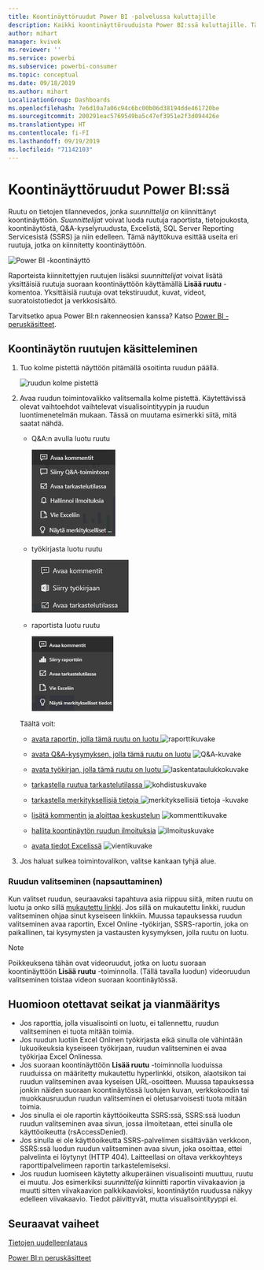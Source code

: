 ```yaml
---
title: Koontinäyttöruudut Power BI -palvelussa kuluttajille
description: Kaikki koontinäyttöruuduista Power BI:ssä kuluttajille. Tämä sisältää ruudut, jotka on luotu SQL Server Reporting Servicesistä (SSRS).
author: mihart
manager: kvivek
ms.reviewer: ''
ms.service: powerbi
ms.subservice: powerbi-consumer
ms.topic: conceptual
ms.date: 09/18/2019
ms.author: mihart
LocalizationGroup: Dashboards
ms.openlocfilehash: 7e6d10a7a06c94c6bc00b06d38194dde461720be
ms.sourcegitcommit: 200291eac5769549ba5c47ef3951e2f3d094426e
ms.translationtype: HT
ms.contentlocale: fi-FI
ms.lasthandoff: 09/19/2019
ms.locfileid: "71142103"
---
```

# <a name="dashboard-tiles-in-power-bi"></a>Koontinäyttöruudut Power BI:ssä
Ruutu on tietojen tilannevedos, jonka *suunnittelija* on kiinnittänyt koontinäyttöön. *Suunnittelijat* voivat luoda ruutuja raportista, tietojoukosta, koontinäytöstä, Q&A-kyselyruudusta, Excelistä, SQL Server Reporting Servicesistä (SSRS) ja niin edelleen.  Tämä näyttökuva esittää useita eri ruutuja, jotka on kiinnitetty koontinäyttöön.

![Power BI -koontinäyttö](./media/end-user-tiles/power-bi-dash.png)


Raporteista kiinnitettyjen ruutujen lisäksi *suunnittelijat* voivat lisätä yksittäisiä ruutuja suoraan koontinäyttöön käyttämällä **Lisää ruutu** -komentoa. Yksittäisiä ruutuja ovat tekstiruudut, kuvat, videot, suoratoistotiedot ja verkkosisältö.

Tarvitsetko apua Power BI:n rakenneosien kanssa?  Katso [Power BI - peruskäsitteet](end-user-basic-concepts.md).


## <a name="interacting-with-tiles-on-a-dashboard"></a>Koontinäytön ruutujen käsitteleminen

1. Tuo kolme pistettä näyttöön pitämällä osoitinta ruudun päällä.
   
    ![ruudun kolme pistettä](./media/end-user-tiles/ellipses_new.png)
2. Avaa ruudun toimintovalikko valitsemalla kolme pistettä. Käytettävissä olevat vaihtoehdot vaihtelevat visualisointityypin ja ruudun luontimenetelmän mukaan. Tässä on muutama esimerkki siitä, mitä saatat nähdä.

    - Q&A:n avulla luotu ruutu
   
        ![kolme pistettä -kuvake](./media/end-user-tiles/power-bi-options-1.png)

    - työkirjasta luotu ruutu
   
        ![kolme pistettä -kuvake](./media/end-user-tiles/power-bi-options-2.png)

    - raportista luotu ruutu
   
        ![kolme pistettä -kuvake](./media/end-user-tiles/power-bi-options-3.png)
   
    Täältä voit:
   
   * [avata raportin, jolla tämä ruutu on luotu ](end-user-reports.md) ![raporttikuvake](./media/end-user-tiles/chart-icon.jpg)  
   
   * [avata Q&A-kysymyksen, jolla tämä ruutu on luotu](end-user-reports.md) ![Q&A-kuvake](./media/end-user-tiles/qna-icon.png)  
   

   * [avata työkirjan, jolla tämä ruutu on luotu ](end-user-reports.md) ![laskentataulukkokuvake](./media/end-user-tiles/power-bi-open-worksheet.png)  
   * [tarkastella ruutua tarkastelutilassa ](end-user-focus.md)![kohdistuskuvake](./media/end-user-tiles/fullscreen-icon.jpg)  
   * [tarkastella merkityksellisiä tietoja ](end-user-insights.md) ![merkityksellisiä tietoja -kuvake](./media/end-user-tiles/power-bi-insights.png)
   * [lisätä kommentin ja aloittaa keskustelun](end-user-comment.md)  ![kommenttikuvake](./media/end-user-tiles/comment-icons.png)
   * [hallita koontinäytön ruudun ilmoituksia](end-user-alerts.md)  ![ilmoituskuvake](./media/end-user-tiles/power-bi-alert-icon.png)
   * [avata tiedot Excelissä](end-user-export.md)  ![vientikuvake](./media/end-user-tiles/power-bi-export-icon.png)


3. Jos haluat sulkea toimintovalikon, valitse kankaan tyhjä alue.

### <a name="select-click-a-tile"></a>Ruudun valitseminen (napsauttaminen)
Kun valitset ruudun, seuraavaksi tapahtuva asia riippuu siitä, miten ruutu on luotu ja onko sillä [mukautettu linkki](../service-dashboard-edit-tile.md). Jos sillä on mukautettu linkki, ruudun valitseminen ohjaa sinut kyseiseen linkkiin. Muussa tapauksessa ruudun valitseminen avaa raportin, Excel Online -työkirjan, SSRS-raportin, joka on paikallinen, tai kysymysten ja vastausten kysymyksen, jolla ruutu on luotu.

> [!NOTE]
> Poikkeuksena tähän ovat videoruudut, jotka on luotu suoraan koontinäyttöön **Lisää ruutu** -toiminnolla. (Tällä tavalla luodun) videoruudun valitseminen toistaa videon suoraan koontinäytössä.   
> 
> 

## <a name="considerations-and-troubleshooting"></a>Huomioon otettavat seikat ja vianmääritys
* Jos raporttia, jolla visualisointi on luotu, ei tallennettu, ruudun valitseminen ei tuota mitään toimia.
* Jos ruudun luotiin Excel Onlinen työkirjasta eikä sinulla ole vähintään lukuoikeuksia kyseiseen työkirjaan, ruudun valitseminen ei avaa työkirjaa Excel Onlinessa.
* Jos suoraan koontinäyttöön **Lisää ruutu** -toiminnolla luoduissa ruuduissa on määritetty mukautettu hyperlinkki, otsikon, alaotsikon tai ruudun valitseminen avaa kyseisen URL-osoitteen.  Muussa tapauksessa jonkin näiden suoraan koontinäytössä luotujen kuvan, verkkokoodin tai muokkausruudun ruudun valitseminen ei oletusarvoisesti tuota mitään toimia.
* Jos sinulla ei ole raportin käyttöoikeutta SSRS:ssä, SSRS:ssä luodun ruudun valitseminen avaa sivun, jossa ilmoitetaan, ettei sinulla ole käyttöoikeutta (rsAccessDenied).
* Jos sinulla ei ole käyttöoikeutta SSRS-palvelimen sisältävään verkkoon, SSRS:ssä luodun ruudun valitseminen avaa sivun, joka osoittaa, ettei palvelinta ei löytynyt (HTTP 404). Laitteellasi on oltava verkkoyhteys raporttipalvelimeen raportin tarkastelemiseksi.
* Jos ruudun luomiseen käytetty alkuperäinen visualisointi muuttuu, ruutu ei muutu.  Jos esimerkiksi *suunnittelija* kiinnitti raportin viivakaavion ja muutti sitten viivakaavion palkkikaavioksi, koontinäytön ruudussa näkyy edelleen viivakaavio. Tiedot päivittyvät, mutta visualisointityyppi ei.

## <a name="next-steps"></a>Seuraavat vaiheet
[Tietojen uudelleenlataus](../refresh-data.md)

[Power BI:n peruskäsitteet](end-user-basic-concepts.md)
